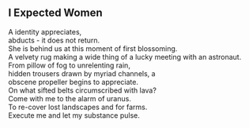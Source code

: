 I Expected Women
----------------
A identity appreciates,  
abducts - it does not return.  
She is behind us at this moment of first blossoming.  
A velvety rug making a wide thing of a lucky meeting with an astronaut.  
From pillow of fog to unrelenting rain,  
hidden trousers drawn by myriad channels, a  
obscene propeller begins to appreciate.  
On what sifted belts circumscribed with lava?  
Come with me to the alarm of uranus.  
To re-cover lost landscapes and for farms.  
Execute me and let my substance pulse.  
